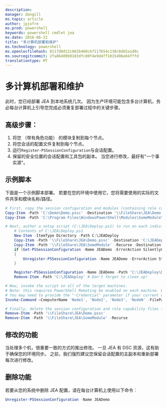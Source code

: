 ```yaml
---
description: 
manager: dongill
ms.topic: article
author: jpjofre
ms.prod: powershell
keywords: powershell cmdlet jea
ms.date: 2016-06-22
title: "多计算机部署和维护"
ms.technology: powershell
ms.openlocfilehash: 8117d0d12c062b460cb7117b54c138c8db5a1d0c
ms.sourcegitcommit: 2fa86409b9183dfc80f4e9d4ff1015496e04fffd
translationtype: MT
---
```

# 多计算机部署和维护
此时，您已经部署 JEA 到本地系统几次。
因为生产环境可能包含多台计算机，务必每台计算机上引导您完成必须重复部署过程中的关键步骤。

## 高级步骤︰
1.  将您 （带有角色功能） 的模块复制到每个节点。
2.  将您会话的配置文件复制到每个节点。
3.  运行`Register-PSSessionConfiguration`与会话配置。
4.  保留的安全位置的会话配置和工具包的副本。
当您进行修改，最好有"一个事实源"。

## 示例脚本
下面是一个示例脚本部署。
若要在您的环境中使用它，您将需要使用的实际的文件共享和模块名称/路径。
```PowerShell
# First, copy the session configuration and modules (containing role capability files) onto a file share you have access to.
Copy-Item -Path 'C:\Demo\Demo.pssc' -Destination '\\FileShare\JEA\Demo.pssc'
Copy-Item -Path 'C:\Program Files\WindowsPowerShell\Modules\SomeModule\' -Recurse -Destination '\\FileShare\JEA\SomeModule'

# Next, author a setup script (C:\JEA\Deploy.ps1) to run on each individual node
    # Contents of C:\JEA\Deploy.ps1
    New-Item -ItemType Directory -Path C:\JEADeploy
    Copy-Item -Path '\\FileShare\JEA\Demo.pssc' -Destination 'C:\JEADeploy\'
    Copy-Item -Path '\\FileShare\JEA\SomeModule' -Recurse -Destination 'C:\Program Files\WindowsPowerShell\Modules' # Remember, Role Capability Files are found in modules
    if (Get-PSSessionConfiguration -Name JEADemo -ErrorAction SilentlyContinue)
    {
        Unregister-PSSessionConfiguration -Name JEADemo -ErrorAction Stop
    }

    Register-PSSessionConfiguration -Name JEADemo -Path 'C:\JEADeploy\Demo.pssc'
    Remove-Item -Path 'C:\JEADeploy' # Don't forget to clean up!

# Now, invoke the script on all of the target machines.
# Note: this requires PowerShell Remoting be enabled on each machine. Enabling PowerShell remoting is a requirement to use JEA as well.
# You may need to provide the "-Credential" parameter if your current user account does not have admin permissions on these machines.
Invoke-Command –ComputerName 'Node1', 'Node2', 'Node3', 'NodeN' -FilePath 'C:\JEA\Deploy.ps1'

# Finally, delete the session configuration and role capability files from the file share.
Remove-Item -Path '\\FileShare\JEA\Demo.pssc'
Remove-Item -Path '\\FileShare\JEA\SomeModule' -Recurse
```
## 修改的功能
当处理多个机，很重要一致的方式的推出修改。
一旦 JEA 有 DSC 资源，这有助于确保您的环境同步。
之前，我们强烈建议您保留会话配置的主副本和重新部署每次进行修改。

## 删除功能
若要从您的系统中删除 JEA 配置，请在每台计算机上使用以下命令︰
```PowerShell
Unregister-PSSessionConfiguration -Name JEADemo
```

